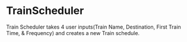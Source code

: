 # TrainScheduler
Train Scheduler takes 4 user inputs(Train Name, Destination, First Train Time, & Frequency) and creates a new Train schedule.